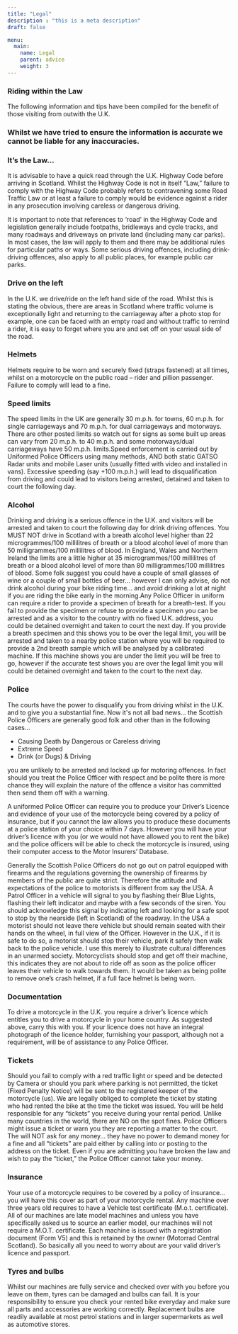 ```yaml
---
title: "Legal"
description : "this is a meta description"
draft: false

menu:
  main:
    name: Legal
    parent: advice
    weight: 3
---
```

### Riding within the Law
The following information and tips have been compiled for the benefit of those visiting from outwith the U.K.

### Whilst we have tried to ensure the information is accurate we cannot be liable for any inaccuracies.

### It’s the Law... 
It is advisable to have a quick read through the U.K. Highway Code before arriving in Scotland. Whilst the Highway Code is not in itself “Law,” failure to comply with the Highway Code probably refers to contravening some Road Traffic Law or at least a failure to comply would be evidence against a rider in any prosecution involving careless or dangerous driving.

It is important to note that references to ‘road’ in the Highway Code and legislation generally include footpaths, bridleways and cycle tracks, and many roadways and driveways on private land (including many car parks). In most cases, the law will apply to them and there may be additional rules for particular paths or ways. Some serious driving offences, including drink-driving offences, also apply to all public places, for example public car parks.

### Drive on the left
In the U.K. we drive/ride on the left hand side of the road. Whilst this is stating the obvious, there are areas in Scotland where traffic volume is exceptionally light and returning to the carriageway after a photo stop for example, one can be faced with an empty road and without traffic to remind a rider, it is easy to forget where you are and set off on your usual side of the road.

### Helmets
Helmets require to be worn and securely fixed (straps fastened) at all times, whilst on a motorcycle on the public road – rider and pillion passenger. Failure to comply will lead to a fine.

### Speed limits
The speed limits in the UK are generally 30 m.p.h. for towns, 60 m.p.h. for single carriageways and 70 m.p.h. for dual carriageways and motorways. There are other posted limits so watch out for signs as some built up areas can vary from 20 m.p.h. to 40 m.p.h. and some motorways/dual carriageways have 50 m.p.h. limits.Speed enforcement is carried out by Uniformed Police Officers using many methods, AND both static GATSO Radar units and mobile Laser units (usually fitted with video and installed in vans). Excessive speeding (say +100 m.p.h.) will lead to disqualification from driving and could lead to visitors being arrested, detained and taken to court the following day.

### Alcohol
Drinking and driving is a serious offence in the U.K. and visitors will be arrested and taken to court the following day for drink driving offences. You MUST NOT drive in Scotland with a breath alcohol level higher than 22 microgrammes/100 millilitres of breath or a blood alcohol level of more than 50 milligrammes/100 millilitres of blood. In England, Wales and Northern Ireland the limits are a little higher at 35 microgrammes/100 millilitres of breath or a blood alcohol level of more than 80 milligrammes/100 millilitres of blood. Some folk suggest you could have a couple of small glasses of wine or a couple of small bottles of beer… however I can only advise, do not drink alcohol during your bike riding time… and avoid drinking a lot at night if you are riding the bike early in the morning.Any Police Officer in uniform can require a rider to provide a specimen of breath for a breath-test. If you fail to provide the specimen or refuse to provide a specimen you can be arrested and as a visitor to the country with no fixed U.K. address, you could be detained overnight and taken to court the next day. If you provide a breath specimen and this shows you to be over the legal limit, you will be arrested and taken to a nearby police station where you will be required to provide a 2nd breath sample which will be analysed by a calibrated machine. If this machine shows you are under the limit you will be free to go, however if the accurate test shows you are over the legal limit you will could be detained overnight and taken to the court to the next day.

### Police
The courts have the power to disqualify you from driving whilst in the U.K. and to give you a substantial fine. Now it's not all bad news… the Scottish Police Officers are generally good folk and other than in the following cases…

- Causing Death by Dangerous or Careless driving
- Extreme Speed
- Drink (or Dugs) & Driving

you are unlikely to be arrested and locked up for motoring offences. In fact should you treat the Police Officer with respect and be polite there is more chance they will explain the nature of the offence a visitor has committed then send them off with a warning.

A uniformed Police Officer can require you to produce your Driver’s Licence and evidence of your use of the motorcycle being covered by a policy of insurance, but if you cannot the law allows you to produce these documents at a police station of your choice within 7 days. However you will have your driver’s licence with you (or we would not have allowed you to rent the bike) and the police officers will be able to check the motorcycle is insured, using their computer access to the Motor Insurers’ Database.

Generally the Scottish Police Officers do not go out on patrol equipped with firearms and the regulations governing the ownership of firearms by members of the public are quite strict. Therefore the attitude and expectations of the police to motorists is different from say the USA. A Patrol Officer in a vehicle will signal to you by flashing their Blue Lights, flashing their left indicator and maybe with a few seconds of the siren. You should acknowledge this signal by indicating left and looking for a safe spot to stop by the nearside (left in Scotland) of the roadway. In the USA a motorist should not leave there vehicle but should remain seated with their hands on the wheel, in full view of the Officer. However in the U.K., if it is safe to do so, a motorist should stop their vehicle, park it safely then walk back to the police vehicle. I use this merely to illustrate cultural differences in an unarmed society. Motorcyclists should stop and get off their machine, this indicates they are not about to ride off as soon as the police officer leaves their vehicle to walk towards them. It would be taken as being polite to remove one’s crash helmet, if a full face helmet is being worn.

### Documentation
To drive a motorcycle in the U.K. you require a driver’s licence which entitles you to drive a motorcycle in your home country. As suggested above, carry this with you. If your licence does not have an integral photograph of the licence holder, furnishing your passport, although not a requirement, will be of assistance to any Police Officer.

### Tickets
Should you fail to comply with a red traffic light or speed and be detected by Camera or should you park where parking is not permitted, the ticket (Fixed Penalty Notice) will be sent to the registered keeper of the motorcycle (us). We are legally obliged to complete the ticket by stating who had rented the bike at the time the ticket was issued. You will be held responsible for any “tickets” you receive during your rental period. Unlike many countries in the world, there are NO on the spot fines. Police Officers might issue a ticket or warn you they are reporting a matter to the court. The will NOT ask for any money… they have no power to demand money for a fine and all “tickets” are paid either by calling into or posting to the address on the ticket. Even if you are admitting you have broken the law and wish to pay the “ticket,” the Police Officer cannot take your money.

### Insurance
Your use of a motorcycle requires to be covered by a policy of insurance… you will have this cover as part of your motorcycle rental. Any machine over three years old requires to have a Vehicle test certificate (M.o.t. certificate). All of our machines are late model machines and unless you have specifically asked us to source an earlier model, our machines will not require a M.O.T. certificate. Each machine is issued with a registration document (Form V5) and this is retained by the owner (Motorrad Central Scotland). So basically all you need to worry about are your valid driver’s licence and passport.

### Tyres and bulbs
Whilst our machines are fully service and checked over with you before you leave on them, tyres can be damaged and bulbs can fail. It is your responsibility to ensure you check your rented bike everyday and make sure all parts and accessories are working correctly. Replacement bulbs are readily available at most petrol stations and in larger supermarkets as well as automotive stores.


